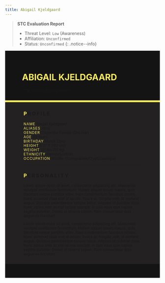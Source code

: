```yaml
---
title: Abigail Kjeldgaard
---
```


> **STC Evaluation Report**
>- Threat Level: `Low` (Awareness)
>- Affiliation: `Unconfirmed`
>- Status: `Unconfirmed`
{: .notice--info}

<!---------
header names
----------->

<div class="row" style="background-color:#141414; padding-top:30px; padding-left: 55px; padding-right: 55px; padding-bottom: 25px">
    <h1 style="color:#FBEC5D">ABIGAIL KJELDGAARD</h1>
    <small>"The Curious Photographer"</small>
</div>
<div style="background-color:#FBEC5D;padding:3px;"></div>
<div class="row" style="background-color:#232121; padding-top:5px; padding-left: 60px; padding-right: 60px; padding-bottom: 20px; overflow:auto; max-height:500px">

<!---------
profile
----------->

<h3 class="font-weight-bold" style="letter-spacing:3px; text-transform:uppercase">
    <span style="color:#FBEC5D;">P</span>rofile
</h3>

<small>
<span class="font-weight-bold" style="color:#FBEC5D;letter-spacing:1px; text-transform:uppercase">NAME</span> &#09;&#09;
  Abigail Kjeldgaard<br>
<span class="font-weight-bold" style="color:#FBEC5D;letter-spacing:1px; text-transform:uppercase">ALIASES</span> &#09;&#09;
  Abby<br>
<span class="font-weight-bold" style="color:#FBEC5D;letter-spacing:1px; text-transform:uppercase">GENDER</span> &#09;&#09;
  Cisgender Female (She/Her)<br>
<span class="font-weight-bold" style="color:#FBEC5D;letter-spacing:1px; text-transform:uppercase">AGE</span> &#09;&#09;
  23 Years<br>
<span class="font-weight-bold" style="color:#FBEC5D;letter-spacing:1px; text-transform:uppercase">BIRTHDAY</span> &#09;&#09;
  March 22nd<br>
<span class="font-weight-bold" style="color:#FBEC5D;letter-spacing:1px; text-transform:uppercase">HEIGHT</span> &#09;&#09;
  5'3" ft (162 cm)<br>
<span class="font-weight-bold" style="color:#FBEC5D;letter-spacing:1px; text-transform:uppercase">WEIGHT</span> &#09;&#09;
  121 lbs (55 kg)<br>
<span class="font-weight-bold" style="color:#FBEC5D;letter-spacing:1px; text-transform:uppercase">ETHNICITY</span> &#09;&#09;
  Danish/Scottish<br>
<span class="font-weight-bold" style="color:#FBEC5D;letter-spacing:1px; text-transform:uppercase">OCCUPATION</span> &#09;&#09;
  Wildlife Photographer/Cryptozoologist<br>
</small>

<hr class="w-100 my-5" style="border-color:#e6d7c5;opacity:.2;">

<!---------
personality
----------->
<h3 class="font-weight-bold" style="letter-spacing:3px; text-transform:uppercase">
    <span style="color:#FBEC5D;">P</span>ersonality
</h3>

<small>
<p>Lorem ipsum dolor sit amet, consectetur adipiscing elit. Maecenas volutpat vestibulum fermentum. Nullam aliquet ipsum mauris, quis tincidunt neque porttitor vitae. Nam condimentum faucibus ornare. Nunc euismod vitae erat id iaculis. Fusce ac fringilla velit, at eleifend augue. Quisque pellentesque tempor tellus. Aliquam id pulvinar risus. Nunc varius ante ac nisl lacinia suscipit. In quis risus quis sapien sagittis pulvinar. Donec at viverra sapien. Nam consectetur quis augue eu tincidunt.</p>

<p>Lorem ipsum dolor sit amet, consectetur adipiscing elit. Maecenas volutpat vestibulum fermentum. Nullam aliquet ipsum mauris, quis tincidunt neque porttitor vitae. Nam condimentum faucibus ornare. Nunc euismod vitae erat id iaculis. Fusce ac fringilla velit, at eleifend augue. Quisque pellentesque tempor tellus. Aliquam id pulvinar risus. Nunc varius ante ac nisl lacinia suscipit. In quis risus quis sapien sagittis pulvinar. Donec at viverra sapien. Nam consectetur quis augue eu tincidunt.</p>
</small>

<hr class="w-100 my-5" style="border-color:#e6d7c5;opacity:.2;">

<!---------
backstory
----------->
<h3 class="font-weight-bold" style="letter-spacing:3px; text-transform:uppercase">
    <span style="color:#FBEC5D;">B</span>ackstory
</h3>

<small>

<span class="font-weight-bold" style="color:#FBEC5D;letter-spacing:1px; text-transform:uppercase">RELATIONS</span> &#09;&#09;
    <ul><li>content</li>
    </ul>

<p><span class="font-weight-bold" style="color:#FBEC5D;letter-spacing:1px; text-transform:uppercase">CONTENT WARNING </span>TBA</p>

<ul>
    <li>content</li>
    <li>content</li>
    <li>content</li>
</ul>
</small>

<hr class="w-100 my-5" style="border-color:#e6d7c5;opacity:.2;">


<!---------
trivia
----------->

<h3 class="font-weight-bold" style="letter-spacing:3px; text-transform:uppercase">
    <span style="color:#FBEC5D;">T</span>rivia
</h3>

<small>
<span class="font-weight-bold" style="color:#FBEC5D;letter-spacing:1px; text-transform:uppercase">INSPIRATION</span> &#09;&#09;
    <ul>
        <li>Kara Danvers (Supergirl)</li>
        <li>Luz Noceda (The Owl House)</li>
        <li>Marcy Wu (Amphibia)</li>
        <li>Suletta Mercury (Gundam: The Witch of Mercury)</li>
    </ul>
<span class="font-weight-bold" style="color:#FBEC5D;letter-spacing:1px; text-transform:uppercase">VOICE CLAIM</span> &#09;&#09;
    <a href="https://m.youtube.com/watch?v=h9EGpIN-jRo&t=12s&pp=ygUPYXZhIHNpbHZhIHNpbGx5">Alba Baptista</a><br>
<span class="font-weight-bold" style="color:#FBEC5D;letter-spacing:1px; text-transform:uppercase">THEME SONG</span> &#09;&#09;
    <a href="https://m.youtube.com/watch?v=X2DUpDxFJyg&pp=ygUTZ3Jhdml0eSBmYWxscyB0aGVtZQ%3D%3D">Gravity Falls</a><br>
<span class="font-weight-bold" style="color:#FBEC5D;letter-spacing:1px; text-transform:uppercase">MBTI TYPE</span> &#09;&#09;
    INFP (The Mediator)<br>

<ul>
<li>Lorem ipsum dolor sit amet, consectetur adipiscing elit.</li>
<li>Lorem ipsum dolor sit amet, consectetur adipiscing elit.</li>
<li>Lorem ipsum dolor sit amet, consectetur adipiscing elit.</li>
<li>Lorem ipsum dolor sit amet, consectetur adipiscing elit.</li>
<li>Lorem ipsum dolor sit amet, consectetur adipiscing elit.</li>
</ul>
</small>

</div>
<div class="row" style="background-color:#141414; padding-top:20px; padding-left: 30px; padding-right: 30px; padding-bottom: 25px;">
    <div style="text-align: right; font-size: 16px"><a href="https://toyhou.se/11320894.-f2u-unity-v2"><i class="fa-solid fa-barcode"></i
  ></a></div>
</div>
